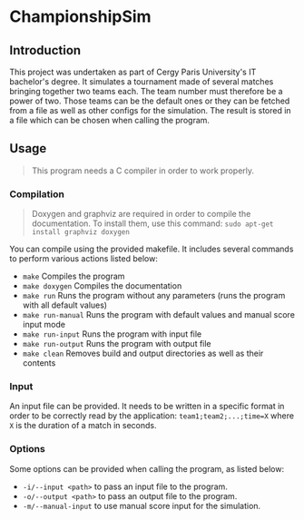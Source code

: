 # ChampionshipSim

## Introduction

This project was undertaken as part of Cergy Paris University's IT bachelor's degree. It simulates a tournament made of several matches bringing together two teams each. The team number must therefore be a power of two. Those teams can be the default ones or they can be fetched from a file as well as other configs for the simulation. The result is stored in a file which can be chosen when calling the program.

## Usage

> This program needs a C compiler in order to work properly.

### Compilation

> Doxygen and graphviz are required in order to compile the documentation. To install them, use this command:
> `sudo apt-get install graphviz doxygen`

You can compile using the provided makefile. It includes several commands to perform various actions listed below:

- `make` Compiles the program
- `make doxygen` Compiles the documentation
- `make run` Runs the program without any parameters (runs the program with all default values)
- `make run-manual` Runs the program with default values and manual score input mode
- `make run-input` Runs the program with input file
- `make run-output` Runs the program with output file
- `make clean` Removes build and output directories as well as their contents

### Input

An input file can be provided. It needs to be written in a specific format in order to be correctly read by the application: `team1;team2;...;time=X` where `X` is the duration of a match in seconds.

### Options

Some options can be provided when calling the program, as listed below:

- `-i/--input <path>` to pass an input file to the program.
- `-o/--output <path>` to pass an output file to the program.
- `-m/--manual-input` to use manual score input for the simulation.
